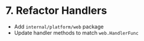 # 7. Refactor Handlers

- Add `internal/platform/web` package
- Update handler methods to match `web.HandlerFunc`

